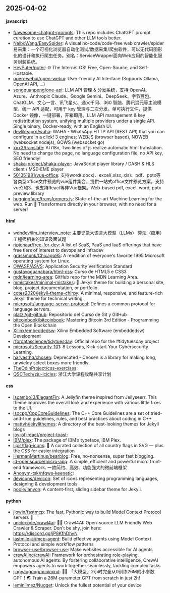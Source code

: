## 2025-04-02

#### javascript
* [f/awesome-chatgpt-prompts](https://github.com/f/awesome-chatgpt-prompts): This repo includes ChatGPT prompt curation to use ChatGPT and other LLM tools better.
* [NaiboWang/EasySpider](https://github.com/NaiboWang/EasySpider): A visual no-code/code-free web crawler/spider易采集：一个可视化浏览器自动化测试/数据采集/爬虫软件，可以无代码图形化的设计和执行爬虫任务。别名：ServiceWrapper面向Web应用的智能化服务封装系统。
* [HeyPuter/puter](https://github.com/HeyPuter/puter): 🌐 The Internet OS! Free, Open-Source, and Self-Hostable.
* [open-webui/open-webui](https://github.com/open-webui/open-webui): User-friendly AI Interface (Supports Ollama, OpenAI API, ...)
* [songquanpeng/one-api](https://github.com/songquanpeng/one-api): LLM API 管理 & 分发系统，支持 OpenAI、Azure、Anthropic Claude、Google Gemini、DeepSeek、字节豆包、ChatGLM、文心一言、讯飞星火、通义千问、360 智脑、腾讯混元等主流模型，统一 API 适配，可用于 key 管理与二次分发。单可执行文件，提供 Docker 镜像，一键部署，开箱即用。LLM API management & key redistribution system, unifying multiple providers under a single API. Single binary, Docker-ready, with an English UI.
* [devlikeapro/waha](https://github.com/devlikeapro/waha): WAHA - WhatsApp HTTP API (REST API) that you can configure in a click! 3 engines: WEBJS (browser based), NOWEB (websocket nodejs), GOWS (websocket go)
* [xnx3/translate](https://github.com/xnx3/translate): AI i18n, Two lines of js realize automatic html translation. No need to change the page, no language configuration file, no API key, SEO friendly!
* [shaka-project/shaka-player](https://github.com/shaka-project/shaka-player): JavaScript player library / DASH & HLS client / MSE-EME player
* [501351981/vue-office](https://github.com/501351981/vue-office): 支持word(.docx)、excel(.xlsx,.xls)、pdf、pptx等各类型office文件预览的vue组件集合，提供一站式office文件预览方案，支持vue2和3，也支持React等非Vue框架。Web-based pdf, excel, word, pptx preview library
* [huggingface/transformers.js](https://github.com/huggingface/transformers.js): State-of-the-art Machine Learning for the web. Run 🤗 Transformers directly in your browser, with no need for a server!

#### html
* [wdndev/llm_interview_note](https://github.com/wdndev/llm_interview_note): 主要记录大语言大模型（LLMs） 算法（应用）工程师相关的知识及面试题
* [ripienaar/free-for-dev](https://github.com/ripienaar/free-for-dev): A list of SaaS, PaaS and IaaS offerings that have free tiers of interest to devops and infradev
* [grassmunk/Chicago95](https://github.com/grassmunk/Chicago95): A rendition of everyone's favorite 1995 Microsoft operating system for Linux.
* [OWASP/ASVS](https://github.com/OWASP/ASVS): Application Security Verification Standard
* [gustavoguanabara/html-css](https://github.com/gustavoguanabara/html-css): Curso de HTML5 e CSS3
* [mdn/learning-area](https://github.com/mdn/learning-area): GitHub repo for the MDN Learning Area.
* [mmistakes/minimal-mistakes](https://github.com/mmistakes/minimal-mistakes): 📐 Jekyll theme for building a personal site, blog, project documentation, or portfolio.
* [cotes2020/jekyll-theme-chirpy](https://github.com/cotes2020/jekyll-theme-chirpy): A minimal, responsive, and feature-rich Jekyll theme for technical writing.
* [microsoft/language-server-protocol](https://github.com/microsoft/language-server-protocol): Defines a common protocol for language servers.
* [platzi/git-github](https://github.com/platzi/git-github): Repositorio del Curso de Git y GitHub
* [bitcoinbook/bitcoinbook](https://github.com/bitcoinbook/bitcoinbook): Mastering Bitcoin 3rd Edition - Programming the Open Blockchain
* [Xilinx/embeddedsw](https://github.com/Xilinx/embeddedsw): Xilinx Embedded Software (embeddedsw) Development
* [rfordatascience/tidytuesday](https://github.com/rfordatascience/tidytuesday): Official repo for the #tidytuesday project
* [microsoft/Security-101](https://github.com/microsoft/Security-101): 8 Lessons, Kick-start Your Cybersecurity Learning.
* [harvesthq/chosen](https://github.com/harvesthq/chosen): Deprecated - Chosen is a library for making long, unwieldy select boxes more friendly.
* [TheOdinProject/css-exercises](https://github.com/TheOdinProject/css-exercises): 
* [QSCTech/zju-icicles](https://github.com/QSCTech/zju-icicles): 浙江大学课程攻略共享计划

#### css
* [lscambo13/ElegantFin](https://github.com/lscambo13/ElegantFin): A Jellyfin theme inspired from Jellyseerr. This theme improves the overall look and experience with various little fixes to the UI.
* [isocpp/CppCoreGuidelines](https://github.com/isocpp/CppCoreGuidelines): The C++ Core Guidelines are a set of tried-and-true guidelines, rules, and best practices about coding in C++
* [mattvh/jekyllthemes](https://github.com/mattvh/jekyllthemes): A directory of the best-looking themes for Jekyll blogs
* [joy-of-react/project-toast](https://github.com/joy-of-react/project-toast): 
* [IBM/plex](https://github.com/IBM/plex): The package of IBM’s typeface, IBM Plex.
* [lipis/flag-icons](https://github.com/lipis/flag-icons): 🎏 A curated collection of all country flags in SVG — plus the CSS for easier integration
* [HermanMartinus/bearblog](https://github.com/HermanMartinus/bearblog): Free, no-nonsense, super fast blogging.
* [jd-opensource/micro-app](https://github.com/jd-opensource/micro-app): A simple, efficient and powerful micro front-end framework. 一款简约、高效、功能强大的微前端框架
* [Anonym-tsk/nfqws-keenetic](https://github.com/Anonym-tsk/nfqws-keenetic): 
* [devicons/devicon](https://github.com/devicons/devicon): Set of icons representing programming languages, designing & development tools
* [poole/lanyon](https://github.com/poole/lanyon): A content-first, sliding sidebar theme for Jekyll.

#### python
* [jlowin/fastmcp](https://github.com/jlowin/fastmcp): The fast, Pythonic way to build Model Context Protocol servers 🚀
* [unclecode/crawl4ai](https://github.com/unclecode/crawl4ai): 🚀🤖 Crawl4AI: Open-source LLM Friendly Web Crawler & Scraper. Don't be shy, join here: https://discord.gg/jP8KfhDhyN
* [lastmile-ai/mcp-agent](https://github.com/lastmile-ai/mcp-agent): Build effective agents using Model Context Protocol and simple workflow patterns
* [browser-use/browser-use](https://github.com/browser-use/browser-use): Make websites accessible for AI agents
* [crewAIInc/crewAI](https://github.com/crewAIInc/crewAI): Framework for orchestrating role-playing, autonomous AI agents. By fostering collaborative intelligence, CrewAI empowers agents to work together seamlessly, tackling complex tasks.
* [jingyaogong/minimind](https://github.com/jingyaogong/minimind): 🚀🚀 「大模型」2小时完全从0训练26M的小参数GPT！🌏 Train a 26M-parameter GPT from scratch in just 2h!
* [leminlimez/Nugget](https://github.com/leminlimez/Nugget): Unlock the fullest potential of your device
